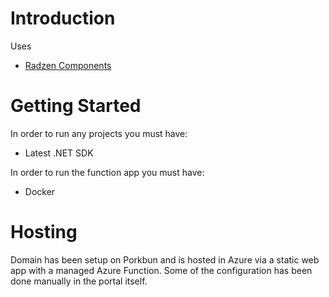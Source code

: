 # Introduction

Uses

- [Radzen Components](https://blazor.radzen.com/)

# Getting Started

In order to run any projects you must have:

- Latest .NET SDK

In order to run the function app you must have:

- Docker

# Hosting
Domain has been setup on Porkbun and is hosted in Azure via a static web app with a managed Azure Function. Some of the configuration has been done manually in the portal itself.